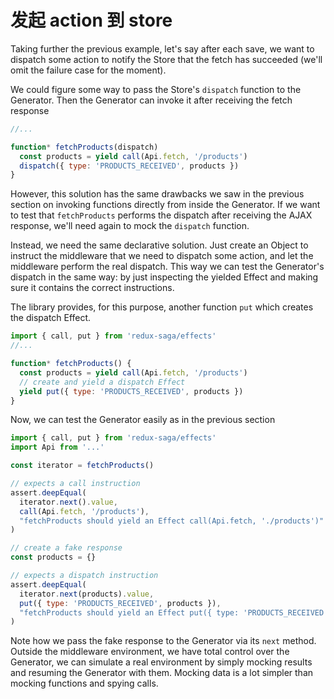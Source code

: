 # 发起 action 到 store

Taking further the previous example, let's say after each save, we want to dispatch some action
to notify the Store that the fetch has succeeded (we'll omit the failure case for the moment).

We could figure some way to pass the Store's `dispatch` function to the Generator. Then the
Generator can invoke it after receiving the fetch response

```javascript
//...

function* fetchProducts(dispatch)
  const products = yield call(Api.fetch, '/products')
  dispatch({ type: 'PRODUCTS_RECEIVED', products })
}
```

However, this solution has the same drawbacks we saw in the previous section on invoking
functions directly from inside the Generator. If we want to test that `fetchProducts` performs
the dispatch after receiving the AJAX response, we'll need again to mock the `dispatch`
function.

Instead, we need the same declarative solution. Just create an Object to instruct the
middleware that we need to dispatch some action, and let the middleware perform the real
dispatch. This way we can test the Generator's dispatch in the same way: by just inspecting
the yielded Effect and making sure it contains the correct instructions.

The library provides, for this purpose, another function `put` which creates the dispatch
Effect.

```javascript
import { call, put } from 'redux-saga/effects'
//...

function* fetchProducts() {
  const products = yield call(Api.fetch, '/products')
  // create and yield a dispatch Effect
  yield put({ type: 'PRODUCTS_RECEIVED', products })
}
```

Now, we can test the Generator easily as in the previous section

```javascript
import { call, put } from 'redux-saga/effects'
import Api from '...'

const iterator = fetchProducts()

// expects a call instruction
assert.deepEqual(
  iterator.next().value,
  call(Api.fetch, '/products'),
  "fetchProducts should yield an Effect call(Api.fetch, './products')"
)

// create a fake response
const products = {}

// expects a dispatch instruction
assert.deepEqual(
  iterator.next(products).value,
  put({ type: 'PRODUCTS_RECEIVED', products }),
  "fetchProducts should yield an Effect put({ type: 'PRODUCTS_RECEIVED', products })"
)
```

Note how we pass the fake response to the Generator via its `next` method. Outside the
middleware environment, we have total control over the Generator, we can simulate a
real environment by simply mocking results and resuming the Generator with them. Mocking
data is a lot simpler than mocking functions and spying calls.
